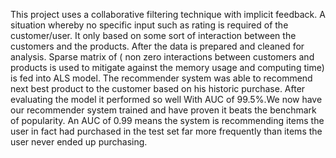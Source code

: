 This project uses a collaborative filtering technique with implicit feedback. A situation whereby no specific input such as rating is required of the customer/user. It only based on some sort of interaction between the customers and the products.
After the data is prepared and cleaned for analysis. Sparse matrix of ( non zero interactions between customers and products is used to mitigate against the memory usage and computing time) is fed into ALS model.
The recommender system was able to recommend next best product to the customer based on his historic purchase. After evaluating the model it performed so well  With AUC of 99.5%.We now have our recommender system trained and have proven it beats the benchmark of popularity. An AUC of 0.99 means the system is recommending items the user in fact had purchased in the test set far more frequently than items the user never ended up purchasing.
